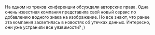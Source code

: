 На одном из треков конференции обсуждали авторские права. Одна очень известная компания представила свой новый сервис по добавлению водного знака на изображение. Но все знают, что ранее эта компания засветилась в новостях об утечках данных. Интересно, они уже устранили все уязвимости? ;)